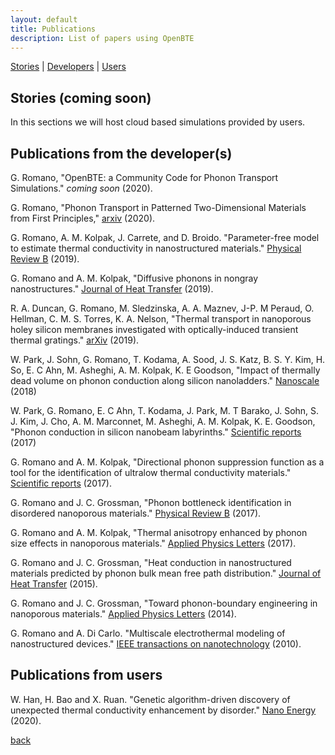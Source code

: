 ```yaml
---
layout: default
title: Publications
description: List of papers using OpenBTE
---
```



[Stories](#stories) | [Developers](#pubdevs) | [Users](#pubusers)


## <a name="stories"></a> Stories (coming soon)

In this sections we will host cloud based simulations provided by users.


## <a name="pubdevs"></a> Publications from the developer(s)


G. Romano, "OpenBTE: a Community Code for Phonon Transport Simulations." _coming soon_ (2020).

G. Romano, "Phonon Transport in Patterned Two-Dimensional Materials from First Principles," [arxiv](https://arxiv.org/abs/2002.08940) (2020).


G. Romano, A. M. Kolpak, J. Carrete, and D. Broido. "Parameter-free model to estimate thermal conductivity in nanostructured materials." [Physical Review B](https://journals.aps.org/prb/abstract/10.1103/PhysRevB.100.045310) (2019).

G. Romano and A. M. Kolpak, "Diffusive phonons in nongray nanostructures."  [Journal of Heat Transfer](https://asmedigitalcollection.asme.org/heattransfer/article/141/1/012401/365762/Diffusive-Phonons-in-Nongray-Nanostructures) (2019).

R. A. Duncan, G. Romano, M. Sledzinska, A. A. Maznev, J-P. M Peraud, O. Hellman, C. M. S. Torres, K. A. Nelson, "Thermal transport in nanoporous holey silicon membranes investigated with optically-induced transient thermal gratings." [arXiv](https://arxiv.org/abs/1912.06211) (2019).

W. Park, J. Sohn, G. Romano, T. Kodama, A. Sood, J. S. Katz, B. S. Y. Kim, H. So, E. C Ahn, M. Asheghi, A. M. Kolpak, K. E Goodson, "Impact of thermally dead volume on phonon conduction along silicon nanoladders."  [Nanoscale](https://pubs.rsc.org/no/content/articlehtml/2018/nr/c8nr01788c) (2018)

W. Park, G. Romano, E. C Ahn, T. Kodama, J. Park, M. T Barako, J. Sohn, S. J. Kim, J. Cho, A. M. Marconnet, M. Asheghi, A. M. Kolpak, K. E. Goodson, "Phonon conduction in silicon nanobeam labyrinths." [Scientific reports](https://www.nature.com/articles/s41598-017-06479-3) (2017)

G. Romano and A. M. Kolpak, "Directional phonon suppression function as a tool for the identification of ultralow thermal conductivity materials."  [Scientific reports](https://www.nature.com/articles/srep44379) (2017).


G. Romano and J. C. Grossman, "Phonon bottleneck identification in disordered nanoporous materials." [Physical Review B](https://journals.aps.org/prb/abstract/10.1103/PhysRevB.96.115425) (2017).

G. Romano and A. M. Kolpak, "Thermal anisotropy enhanced by phonon size effects in nanoporous materials." [Applied Physics Letters](https://aip.scitation.org/doi/full/10.1063/1.4976540) (2017).

G. Romano and J. C. Grossman, "Heat conduction in nanostructured materials predicted by phonon bulk mean free path distribution."  [Journal of Heat Transfer](https://asmedigitalcollection.asme.org/heattransfer/article/137/7/071302/375007/Heat-Conduction-in-Nanostructured-Materials) (2015).

G. Romano and J. C. Grossman, "Toward phonon-boundary engineering in nanoporous materials." [Applied Physics Letters](https://aip.scitation.org/doi/full/10.1063/1.4891362) (2014).

G. Romano and A. Di Carlo. "Multiscale electrothermal modeling of nanostructured devices." [IEEE transactions on nanotechnology](https://ieeexplore.ieee.org/abstract/document/5740609) (2010).

## <a name="pubusers"></a> Publications from users

W. Han, H. Bao and X. Ruan. "Genetic algorithm-driven discovery of unexpected thermal conductivity enhancement by disorder." [Nano Energy](https://www.sciencedirect.com/science/article/pii/S2211285520301762) (2020).

[back](./)
